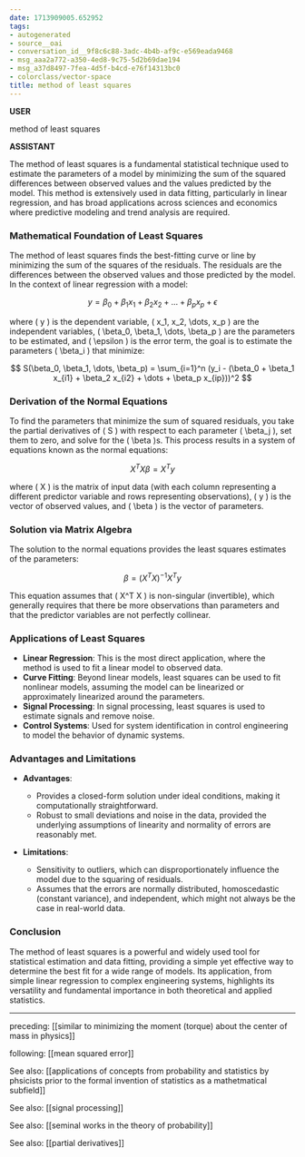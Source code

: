 ```yaml
---
date: 1713909005.652952
tags:
- autogenerated
- source__oai
- conversation_id__9f8c6c88-3adc-4b4b-af9c-e569eada9468
- msg_aaa2a772-a350-4ed8-9c75-5d2b69dae194
- msg_a37d8497-7fea-4d5f-b4cd-e76f14313bc0
- colorclass/vector-space
title: method of least squares
---
```


**USER**

method of least squares


**ASSISTANT**

The method of least squares is a fundamental statistical technique used to estimate the parameters of a model by minimizing the sum of the squared differences between observed values and the values predicted by the model. This method is extensively used in data fitting, particularly in linear regression, and has broad applications across sciences and economics where predictive modeling and trend analysis are required.

### Mathematical Foundation of Least Squares

The method of least squares finds the best-fitting curve or line by minimizing the sum of the squares of the residuals. The residuals are the differences between the observed values and those predicted by the model. In the context of linear regression with a model:

$$
y = \beta_0 + \beta_1 x_1 + \beta_2 x_2 + \dots + \beta_p x_p + \epsilon
$$

where \( y \) is the dependent variable, \( x_1, x_2, \dots, x_p \) are the independent variables, \( \beta_0, \beta_1, \dots, \beta_p \) are the parameters to be estimated, and \( \epsilon \) is the error term, the goal is to estimate the parameters \( \beta_i \) that minimize:

$$
S(\beta_0, \beta_1, \dots, \beta_p) = \sum_{i=1}^n (y_i - (\beta_0 + \beta_1 x_{i1} + \beta_2 x_{i2} + \dots + \beta_p x_{ip}))^2
$$

### Derivation of the Normal Equations

To find the parameters that minimize the sum of squared residuals, you take the partial derivatives of \( S \) with respect to each parameter \( \beta_j \), set them to zero, and solve for the \( \beta \)s. This process results in a system of equations known as the normal equations:

$$
X^T X \beta = X^T y
$$

where \( X \) is the matrix of input data (with each column representing a different predictor variable and rows representing observations), \( y \) is the vector of observed values, and \( \beta \) is the vector of parameters.

### Solution via Matrix Algebra

The solution to the normal equations provides the least squares estimates of the parameters:

$$
\beta = (X^T X)^{-1} X^T y
$$

This equation assumes that \( X^T X \) is non-singular (invertible), which generally requires that there be more observations than parameters and that the predictor variables are not perfectly collinear.

### Applications of Least Squares

- **Linear Regression**: This is the most direct application, where the method is used to fit a linear model to observed data.
- **Curve Fitting**: Beyond linear models, least squares can be used to fit nonlinear models, assuming the model can be linearized or approximately linearized around the parameters.
- **Signal Processing**: In signal processing, least squares is used to estimate signals and remove noise.
- **Control Systems**: Used for system identification in control engineering to model the behavior of dynamic systems.

### Advantages and Limitations

- **Advantages**:
  - Provides a closed-form solution under ideal conditions, making it computationally straightforward.
  - Robust to small deviations and noise in the data, provided the underlying assumptions of linearity and normality of errors are reasonably met.

- **Limitations**:
  - Sensitivity to outliers, which can disproportionately influence the model due to the squaring of residuals.
  - Assumes that the errors are normally distributed, homoscedastic (constant variance), and independent, which might not always be the case in real-world data.

### Conclusion

The method of least squares is a powerful and widely used tool for statistical estimation and data fitting, providing a simple yet effective way to determine the best fit for a wide range of models. Its application, from simple linear regression to complex engineering systems, highlights its versatility and fundamental importance in both theoretical and applied statistics.


---

preceding: [[similar to minimizing the moment (torque) about the center of mass in physics]]  


following: [[mean squared error]]

See also: [[applications of concepts from probability and statistics by phsicists prior to the formal invention of statistics as a mathetmatical subfield]]


See also: [[signal processing]]


See also: [[seminal works in the theory of probability]]


See also: [[partial derivatives]]